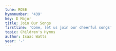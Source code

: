 ```yaml
---
tune: ROSE
hymnnumber: '439'
key: D Major
title: Join Our Songs
firstline: 'Come, let us join our cheerful songs'
topic: Children's Hymns
author: Isaac Watts
year: '-'
---
```

